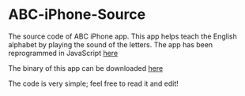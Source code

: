 # ABC-iPhone-Source

The source code of ABC iPhone app. This app helps teach the English alphabet by playing the sound of the letters. 
The app has been reprogrammed in JavaScript [here](https://tariq-c-dev.github.io/ABC-Fun/)

The binary of this app can be downloaded [here](https://testflight.apple.com/join/kaZCEkkj)

The code is very simple; feel free to read it and edit!
